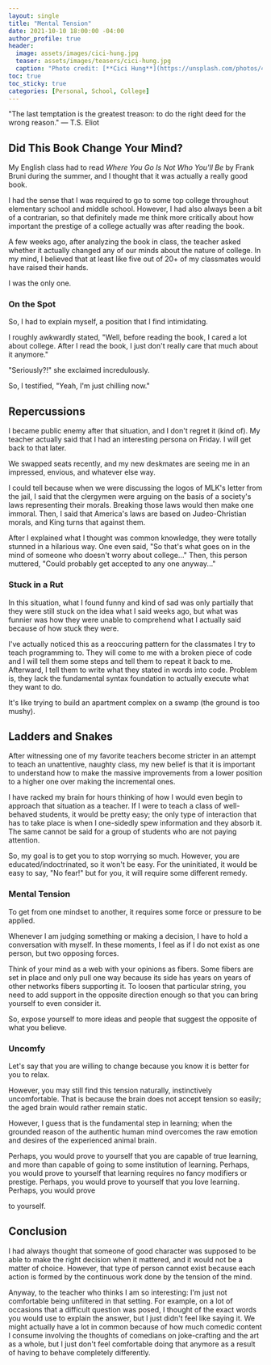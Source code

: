 ```yaml
---
layout: single
title: "Mental Tension"
date: 2021-10-10 18:00:00 -04:00
author_profile: true
header: 
  image: assets/images/cici-hung.jpg
  teaser: assets/images/teasers/cici-hung.jpg
  caption: "Photo credit: [**Cici Hung**](https://unsplash.com/photos/41ICIYxcvy8)"
toc: true
toc_sticky: true
categories: [Personal, School, College]
---
```


"The last temptation is the greatest treason: to do the right deed for the wrong reason." — T.S. Eliot

## Did This Book Change Your Mind?

My English class had to read *Where You Go Is Not Who You'll Be* by Frank Bruni during the summer, and I thought that it was actually a really good book. 

I had the sense that I was required to go to some top college throughout elementary school and middle school. However, I had also always been a bit of a contrarian, so that definitely made me think more critically about how important the prestige of a college actually was after reading the book. 

A few weeks ago, after analyzing the book in class, the teacher asked whether it actually changed any of our minds about the nature of college. In my mind, I believed that at least like five out of 20+ of my classmates would have raised their hands.

I was the only one. 

### On the Spot

So, I had to explain myself, a position that I find intimidating. 

I roughly awkwardly stated, "Well, before reading the book, I cared a lot about college. After I read the book, I just don't really care that much about it anymore."

"Seriously?!" she exclaimed incredulously.

So, I testified, "Yeah, I'm just chilling now."

## Repercussions

I became public enemy after that situation, and I don't regret it (kind of). My teacher actually said that I had an interesting persona on Friday. I will get back to that later.

We swapped seats recently, and my new deskmates are seeing me in an impressed, envious, and whatever else way. 

I could tell because when we were discussing the logos of MLK's letter from the jail, I said that the clergymen were arguing on the basis of a society's laws representing their morals. Breaking those laws would then make one immoral. Then, I said that America's laws are based on Judeo-Christian morals, and King turns that against them. 

After I explained what I thought was common knowledge, they were totally stunned in a hilarious way. One even said, "So that's what goes on in the mind of someone who doesn't worry about college..." Then, this person muttered, "Could probably get accepted to any one anyway..."

### Stuck in a Rut

In this situation, what I found funny and kind of sad was only partially that they were still stuck on the idea what I said weeks ago, but what was funnier was how they were unable to comprehend what I actually said because of how stuck they were. 

I've actually noticed this as a reoccuring pattern for the classmates I try to teach programming to. They will come to me with a broken piece of code and I will tell them some steps and tell them to repeat it back to me. Afterward, I tell them to write what they stated in words into code. Problem is, they lack the fundamental syntax foundation to actually execute what they want to do.

It's like trying to build an apartment complex on a swamp (the ground is too mushy).

## Ladders and Snakes

After witnessing one of my favorite teachers become stricter in an attempt to teach an unattentive, naughty class, my new belief is that it is important to understand how to make the massive improvements from a lower position to a higher one over making the incremental ones. 

I have racked my brain for hours thinking of how I would even begin to approach that situation as a teacher. If I were to teach a class of well-behaved students, it would be pretty easy; the only type of interaction that has to take place is when I one-sidedly spew information and they absorb it. The same cannot be said for a group of students who are not paying attention. 

So, my goal is to get you to stop worrying so much. However, you are educated/indoctrinated, so it won't be easy. For the uninitiated, it would be easy to say, "No fear!" but for you, it will require some different remedy. 

### Mental Tension

To get from one mindset to another, it requires some force or pressure to be applied. 

Whenever I am judging something or making a decision, I have to hold a conversation with myself. In these moments, I feel as if I do not exist as one person, but two opposing forces. 

Think of your mind as a web with your opinions as fibers. Some fibers are set in place and only pull one way because its side has years on years of other networks fibers supporting it. To loosen that particular string, you need to add support in the opposite direction enough so that you can bring yourself to even consider it. 

So, expose yourself to more ideas and people that suggest the opposite of what you believe. 

### Uncomfy

Let's say that you are willing to change because you know it is better for you to relax. 

However, you may still find this tension naturally, instinctively uncomfortable. That is because the brain does not accept tension so easily; the aged brain would rather remain static. 

However, I guess that is the fundamental step in learning; when the grounded reason of the authentic human mind overcomes the raw emotion and desires of the experienced animal brain.

Perhaps, you would prove to yourself that you are capable of true learning, and more than capable of going to some institution of learning. Perhaps, you would prove to yourself that learning requires no fancy modifiers or prestige. Perhaps, you would prove to yourself that you love learning. Perhaps, you would prove

to yourself.

## Conclusion

I had always thought that someone of good character was supposed to be able to make the right decision when it mattered, and it would not be a matter of choice. However, that type of person cannot exist because each action is formed by the continuous work done by the tension of the mind. 

Anyway, to the teacher who thinks I am so interesting: I'm just not comfortable being unfiltered in that setting. For example, on a lot of occasions that a difficult question was posed, I thought of the exact words you would use to explain the answer, but I just didn't feel like saying it. We might actually have a lot in common because of how much comedic content I consume involving the thoughts of comedians on joke-crafting and the art as a whole, but I just don't feel comfortable doing that anymore as a result of having to behave completely differently. 